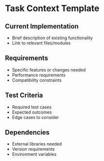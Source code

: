 # Task Context Template
## Current Implementation
- Brief description of existing functionality
- Link to relevant files/modules

## Requirements
- Specific features or changes needed
- Performance requirements
- Compatibility constraints

## Test Criteria
- Required test cases
- Expected outcomes
- Edge cases to consider

## Dependencies
- External libraries needed
- Version requirements
- Environment variables